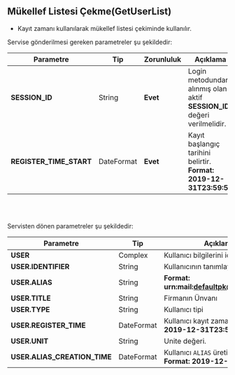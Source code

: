 ## Mükellef Listesi Çekme(GetUserList)
* Kayıt zamanı kullanılarak mükellef listesi çekiminde kullanılır.

Servise gönderilmesi gereken parametreler şu şekildedir:

Parametre | Tip         | Zorunluluk  | Açıklama
--------- | ----------- | ----------- | -----------
**SESSION_ID** | String | **Evet** | Login metodundan alınmış olan aktif **SESSION_ID** değeri verilmelidir.
**REGISTER_TIME_START** | DateFormat | **Evet** | Kayıt başlangıç tarihini belirtir. **Format: 2019-12-31T23:59:59**
<br><br>

Servisten dönen parametreler şu şekildedir:

Parametre | Tip        | Açıklama
--------- | ----------- | -----------
**USER** | Complex | Kullanıcı bilgilerini içeren yapı.
**USER.IDENTIFIER** | String | Kullanıcının tanımlayıcı numarası.
**USER.ALIAS** | String | **Format: urn:mail:defaultpk@firma.com.tr**
**USER.TITLE** | String | Firmanın Ünvanı
**USER.TYPE** | String | Kullanıcı tipi
**USER.REGISTER_TIME** | DateFormat | Kullanıcı kayıt zamanı. **Format: 2019-12-31T23:59:59**
**USER.UNIT** | String | Unite değeri. 
**USER.ALIAS_CREATION_TIME** | DateFormat | Kullanıcı `ALIAS` üretilme zamanı. **Format: 2019-12-31T23:59:59**